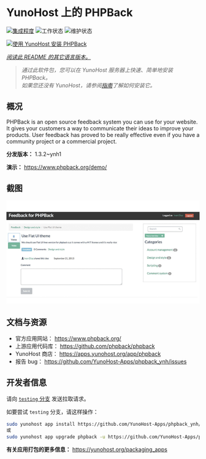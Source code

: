 <!--
注意：此 README 由 <https://github.com/YunoHost/apps/tree/master/tools/readme_generator> 自动生成
请勿手动编辑。
-->

# YunoHost 上的 PHPBack

[![集成程度](https://dash.yunohost.org/integration/phpback.svg)](https://dash.yunohost.org/appci/app/phpback) ![工作状态](https://ci-apps.yunohost.org/ci/badges/phpback.status.svg) ![维护状态](https://ci-apps.yunohost.org/ci/badges/phpback.maintain.svg)

[![使用 YunoHost 安装 PHPBack](https://install-app.yunohost.org/install-with-yunohost.svg)](https://install-app.yunohost.org/?app=phpback)

*[阅读此 README 的其它语言版本。](./ALL_README.md)*

> *通过此软件包，您可以在 YunoHost 服务器上快速、简单地安装 PHPBack。*  
> *如果您还没有 YunoHost，请参阅[指南](https://yunohost.org/install)了解如何安装它。*

## 概况

PHPBack is an open source feedback system you can use for your website. It gives your customers a way to communicate their ideas to improve your products. User feedback has proved to be really effective even if you have a community project or a commercial project. 

**分发版本：** 1.3.2~ynh1

**演示：** <https://www.phpback.org/demo/>

## 截图

![PHPBack 的截图](./doc/screenshots/slider-item-1.png)

## 文档与资源

- 官方应用网站： <https://www.phpback.org/>
- 上游应用代码库： <https://github.com/phpback/phpback>
- YunoHost 商店： <https://apps.yunohost.org/app/phpback>
- 报告 bug： <https://github.com/YunoHost-Apps/phpback_ynh/issues>

## 开发者信息

请向 [`testing` 分支](https://github.com/YunoHost-Apps/phpback_ynh/tree/testing) 发送拉取请求。

如要尝试 `testing` 分支，请这样操作：

```bash
sudo yunohost app install https://github.com/YunoHost-Apps/phpback_ynh/tree/testing --debug
或
sudo yunohost app upgrade phpback -u https://github.com/YunoHost-Apps/phpback_ynh/tree/testing --debug
```

**有关应用打包的更多信息：** <https://yunohost.org/packaging_apps>
